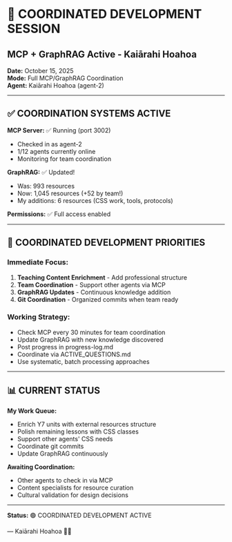 # 🤝 COORDINATED DEVELOPMENT SESSION
## MCP + GraphRAG Active - Kaiārahi Hoahoa

**Date:** October 15, 2025  
**Mode:** Full MCP/GraphRAG Coordination  
**Agent:** Kaiārahi Hoahoa (agent-2)

---

## ✅ COORDINATION SYSTEMS ACTIVE

**MCP Server:** ✅ Running (port 3002)  
- Checked in as agent-2
- 1/12 agents currently online
- Monitoring for team coordination

**GraphRAG:** ✅ Updated!
- Was: 993 resources
- Now: 1,045 resources (+52 by team!)
- My additions: 6 resources (CSS work, tools, protocols)

**Permissions:** ✅ Full access enabled

---

## 🎯 COORDINATED DEVELOPMENT PRIORITIES

### Immediate Focus:
1. **Teaching Content Enrichment** - Add professional structure
2. **Team Coordination** - Support other agents via MCP
3. **GraphRAG Updates** - Continuous knowledge addition
4. **Git Coordination** - Organized commits when team ready

### Working Strategy:
- Check MCP every 30 minutes for team coordination
- Update GraphRAG with new knowledge discovered
- Post progress in progress-log.md
- Coordinate via ACTIVE_QUESTIONS.md
- Use systematic, batch processing approaches

---

## 📊 CURRENT STATUS

**My Work Queue:**
- Enrich Y7 units with external resources structure
- Polish remaining lessons with CSS classes
- Support other agents' CSS needs
- Coordinate git commits
- Update GraphRAG continuously

**Awaiting Coordination:**
- Other agents to check in via MCP
- Content specialists for resource curation
- Cultural validation for design decisions

---

**Status:** 🟢 COORDINATED DEVELOPMENT ACTIVE

— Kaiārahi Hoahoa 🎨📡
